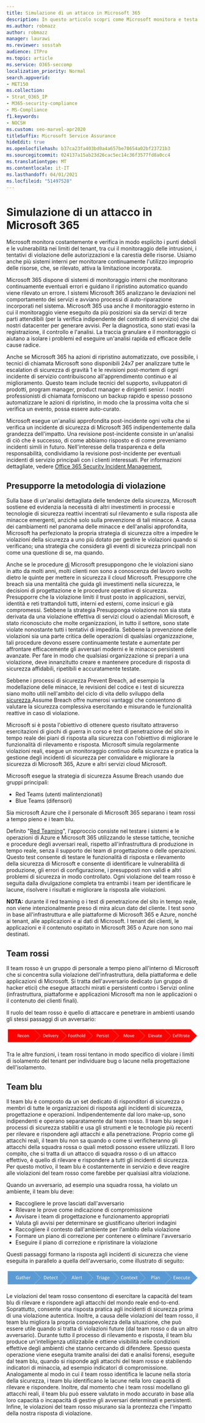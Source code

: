 ```yaml
---
title: Simulazione di un attacco in Microsoft 365
description: In questo articolo scopri come Microsoft monitora e testa continuamente i limiti del tenant per Microsoft 365.
ms.author: robmazz
author: robmazz
manager: laurawi
ms.reviewer: sosstah
audience: ITPro
ms.topic: article
ms.service: O365-seccomp
localization_priority: Normal
search.appverid:
- MET150
ms.collection:
- Strat_O365_IP
- M365-security-compliance
- MS-Compliance
f1.keywords:
- NOCSH
ms.custom: seo-marvel-apr2020
titleSuffix: Microsoft Service Assurance
hideEdit: true
ms.openlocfilehash: b37ca23fa403bd0a4a657be78654a02bf23721b3
ms.sourcegitcommit: 024137a15ab23d26cac5ec14c36f3577fd8a0cc4
ms.translationtype: MT
ms.contentlocale: it-IT
ms.lasthandoff: 04/01/2021
ms.locfileid: "51497528"
---
```

# <a name="attack-simulation-in-microsoft-365"></a>Simulazione di un attacco in Microsoft 365

Microsoft monitora costantemente e verifica in modo esplicito i punti deboli e le vulnerabilità nei limiti del tenant, tra cui il monitoraggio delle intrusioni, i tentativi di violazione delle autorizzazioni e la carestia delle risorse. Usiamo anche più sistemi interni per monitorare continuamente l'utilizzo improprio delle risorse, che, se rilevato, attiva la limitazione incorporata.

Microsoft 365 dispone di sistemi di monitoraggio interni che monitorano continuamente eventuali errori e guidano il ripristino automatico quando viene rilevato un errore. I sistemi Microsoft 365 analizzano le deviazioni nel comportamento dei servizi e avviano processi di auto-riparazione incorporati nel sistema. Microsoft 365 usa anche il monitoraggio esterno in cui il monitoraggio viene eseguito da più posizioni sia da servizi di terze parti attendibili (per la verifica indipendente del contratto di servizio) che dai nostri datacenter per generare avvisi. Per la diagnostica, sono stati evasi la registrazione, il controllo e l'analisi. La traccia granulare e il monitoraggio ci aiutano a isolare i problemi ed eseguire un'analisi rapida ed efficace delle cause radice.

Anche se Microsoft 365 ha azioni di ripristino automatizzato, ove possibile, i tecnici di chiamata Microsoft sono disponibili 24x7 per analizzare tutte le escalation di sicurezza di gravità 1 e le revisioni post-mortem di ogni incidente di servizio contribuiscono all'apprendimento continuo e al miglioramento. Questo team include tecnici del supporto, sviluppatori di prodotti, program manager, product manager e dirigenti senior. I nostri professionisti di chiamata forniscono un backup rapido e spesso possono automatizzare le azioni di ripristino, in modo che la prossima volta che si verifica un evento, possa essere auto-curato.

Microsoft esegue un'analisi approfondita post-incidente ogni volta che si verifica un incidente di sicurezza di Microsoft 365 indipendentemente dalla grandezza dell'impatto. Una revisione post-incidente consiste in un'analisi di ciò che è successo, di come abbiamo risposto e di come preveniamo incidenti simili in futuro. Nell'interesse della trasparenza e della responsabilità, condividiamo la revisione post-incidente per eventuali incidenti di servizio principali con i clienti interessati. Per informazioni dettagliate, vedere [Office 365 Security Incident Management.](https://aka.ms/Office365SIM)

## <a name="assume-breach-methodology"></a>Presupporre la metodologia di violazione

Sulla base di un'analisi dettagliata delle tendenze della sicurezza, Microsoft sostiene ed evidenzia la necessità di altri investimenti in processi e tecnologie di sicurezza reattivi incentrati sul rilevamento e sulla risposta alle minacce emergenti, anziché solo sulla prevenzione di tali minacce. A causa dei cambiamenti nel panorama delle minacce e dell'analisi approfondita, Microsoft ha perfezionato la propria strategia di sicurezza oltre a impedire le violazioni della sicurezza a uno più dotato per gestire le violazioni quando si verificano; una strategia che considera gli eventi di sicurezza principali non come una questione di se, ma quando.

Anche se le procedure [di](https://www.microsoft.com/TrustCenter/Security/default.aspx) Microsoft presuppongono che le violazioni siano in atto da molti anni, molti clienti non sono a conoscenza del lavoro svolto dietro le quinte per mettere in sicurezza il cloud Microsoft. Presupporre che breach sia una mentalità che guida gli investimenti nella sicurezza, le decisioni di progettazione e le procedure operative di sicurezza. Presupporre che la violazione limiti il trust posto in applicazioni, servizi, identità e reti trattandoli tutti, interni ed esterni, come insicuri e già compromessi. Sebbene la strategia Presupponga violazione non sia stata derivata da una violazione effettiva di servizi cloud o aziendali Microsoft, è stato riconosciuto che molte organizzazioni, in tutto il settore, sono state violate nonostante tutti i tentativi di impedirla. Sebbene la prevenzione delle violazioni sia una parte critica delle operazioni di qualsiasi organizzazione, tali procedure devono essere continuamente testate e aumentate per affrontare efficacemente gli avversari moderni e le minacce persistenti avanzate. Per fare in modo che qualsiasi organizzazione si prepari a una violazione, deve innanzitutto creare e mantenere procedure di risposta di sicurezza affidabili, ripetibili e accuratamente testate.

Sebbene i processi di sicurezza Prevent Breach, ad esempio la modellazione delle minacce, le revisioni del codice e i test di sicurezza siano molto utili nell'ambito del ciclo di vita dello sviluppo della [sicurezza,](https://www.microsoft.com/securityengineering/sdl/)Assume Breach offre numerosi vantaggi che consentono di valutare la sicurezza complessiva esercitando e misurando le funzionalità reattive in caso di violazione.

Microsoft si è posta l'obiettivo di ottenere questo risultato attraverso esercitazioni di giochi di guerra in corso e test di penetrazione del sito in tempo reale dei piani di risposta alla sicurezza con l'obiettivo di migliorare le funzionalità di rilevamento e risposta. Microsoft simula regolarmente violazioni reali, esegue un monitoraggio continuo della sicurezza e pratica la gestione degli incidenti di sicurezza per convalidare e migliorare la sicurezza di Microsoft 365, Azure e altri servizi cloud Microsoft.

Microsoft esegue la strategia di sicurezza Assume Breach usando due gruppi principali:

- Red Teams (utenti malintenzionati)
- Blue Teams (difensori)

Sia microsoft Azure che il personale di Microsoft 365 separano i team rossi a tempo pieno e i team blu.

Definito "[Red Teaming](https://go.microsoft.com/fwlink/?linkid=518599)", l'approccio consiste nel testare i sistemi e le operazioni di Azure e Microsoft 365 utilizzando le stesse tattiche, tecniche e procedure degli avversari reali, rispetto all'infrastruttura di produzione in tempo reale, senza il supporto dei team di progettazione o delle operazioni. Questo test consente di testare le funzionalità di risposta e rilevamento della sicurezza di Microsoft e consente di identificare le vulnerabilità di produzione, gli errori di configurazione, i presupposti non validi e altri problemi di sicurezza in modo controllato. Ogni violazione del team rosso è seguita dalla divulgazione completa tra entrambi i team per identificare le lacune, risolvere i risultati e migliorare la risposta alle violazioni.

**NOTA:** durante il red teaming o i test di penetrazione del sito in tempo reale, non viene intenzionalmente preso di mira alcun dato del cliente. I test sono in base all'infrastruttura e alle piattaforme di Microsoft 365 e Azure, nonché ai tenant, alle applicazioni e ai dati di Microsoft. I tenant dei clienti, le applicazioni e il contenuto ospitato in Microsoft 365 o Azure non sono mai destinati.

## <a name="red-teams"></a>Team rossi

Il team rosso è un gruppo di personale a tempo pieno all'interno di Microsoft che si concentra sulla violazione dell'infrastruttura, della piattaforma e delle applicazioni di Microsoft. Si tratta dell'avversario dedicato (un gruppo di hacker etici) che esegue attacchi mirati e persistenti contro i Servizi online (infrastruttura, piattaforme e applicazioni Microsoft ma non le applicazioni o il contenuto dei clienti finali).

Il ruolo del team rosso è quello di attaccare e penetrare in ambienti usando gli stessi passaggi di un avversario:

![Fasi di violazione](../media/office-365-isolation-breach-stages.png)

Tra le altre funzioni, i team rossi tentano in modo specifico di violare i limiti di isolamento del tenant per individuare bug o lacune nella progettazione dell'isolamento.

## <a name="blue-teams"></a>Team blu

Il team blu è composto da un set dedicato di risponditori di sicurezza o membri di tutte le organizzazioni di risposta agli incidenti di sicurezza, progettazione e operazioni. Indipendentemente dal loro make-up, sono indipendenti e operano separatamente dal team rosso. Il team blu segue i processi di sicurezza stabiliti e usa gli strumenti e le tecnologie più recenti per rilevare e rispondere agli attacchi e alla penetrazione. Proprio come gli attacchi reali, il team blu non sa quando o come si verificheranno gli attacchi della squadra rossa o quali metodi possono essere utilizzati. Il loro compito, che si tratta di un attacco di squadra rosso o di un attacco effettivo, è quello di rilevare e rispondere a tutti gli incidenti di sicurezza. Per questo motivo, il team blu è costantemente in servizio e deve reagire alle violazioni del team rosso come farebbe per qualsiasi altra violazione.

Quando un avversario, ad esempio una squadra rossa, ha violato un ambiente, il team blu deve:

- Raccogliere le prove lasciati dall'avversario
- Rilevare le prove come indicazione di compromissione
- Avvisare i team di progettazione e funzionamento appropriati
- Valuta gli avvisi per determinare se giustificano ulteriori indagini
- Raccogliere il contesto dall'ambiente per l'ambito della violazione
- Formare un piano di correzione per contenere o eliminare l'avversario
- Eseguire il piano di correzione e ripristinare la violazione

Questi passaggi formano la risposta agli incidenti di sicurezza che viene eseguita in parallelo a quella dell'avversario, come illustrato di seguito:

![Fasi di risposta alle violazioni](../media/office-365-isolation-breach-response-stages.png)

Le violazioni del team rosso consentono di esercitare la capacità del team blu di rilevare e rispondere agli attacchi del mondo reale end-to-end. Soprattutto, consente una risposta pratica agli incidenti di sicurezza prima di una violazione autentica. Inoltre, a causa delle violazioni del team rosso, il team blu migliora la propria consapevolezza della situazione, che può essere utile quando si tratta di violazioni future (dal team rosso o da un altro avversario). Durante tutto il processo di rilevamento e risposta, il team blu produce un'intelligenza utilizzabile e ottiene visibilità nelle condizioni effettive degli ambienti che stanno cercando di difendere. Spesso questa operazione viene eseguita tramite analisi dei dati e analisi forensi, eseguite dal team blu, quando si risponde agli attacchi del team rosso e stabilendo indicatori di minaccia, ad esempio indicatori di compromissione. Analogamente al modo in cui il team rosso identifica le lacune nella storia della sicurezza, i team blu identificano le lacune nella loro capacità di rilevare e rispondere. Inoltre, dal momento che i team rossi modellano gli attacchi reali, il team blu può essere valutato in modo accurato in base alla loro capacità o incapacità di gestire gli avversari determinati e persistenti. Infine, le violazioni del team rosso misurano sia la prontezza che l'impatto della nostra risposta di violazione.
